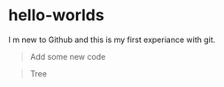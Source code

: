 # hello-worlds
I m new to Github and this is my first experiance with git.


> Add some new code 

> Tree 
